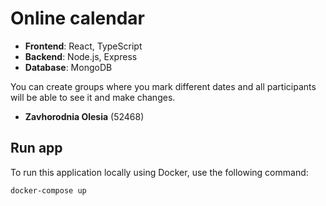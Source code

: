 # Online calendar

- **Frontend**: React, TypeScript
- **Backend**: Node.js, Express
- **Database**: MongoDB

You can create groups where you mark different dates and all participants will be able to see it and make changes.



- **Zavhorodnia Olesia** (52468)

## Run app

To run this application locally using Docker, use the following command:

```bash
docker-compose up
